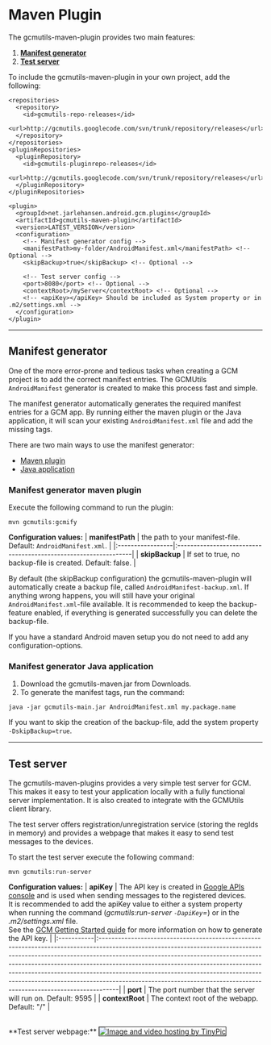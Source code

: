 # Maven Plugin #

The gcmutils-maven-plugin provides two main features:
  1. **[Manifest generator](#Manifest_generator.md)**
  1. **[Test server](#Test_server.md)**

To include the gcmutils-maven-plugin in your own project, add the following:
```
<repositories>
  <repository>
    <id>gcmutils-repo-releases</id>
    <url>http://gcmutils.googlecode.com/svn/trunk/repository/releases</url>
  </repository>
</repositories>
<pluginRepositories>
  <pluginRepository>
    <id>gcmutils-pluginrepo-releases</id>
    <url>http://gcmutils.googlecode.com/svn/trunk/repository/releases</url>
  </pluginRepository>
</pluginRepositories>

<plugin>
  <groupId>net.jarlehansen.android.gcm.plugins</groupId>
  <artifactId>gcmutils-maven-plugin</artifactId>
  <version>LATEST_VERSION</version>
  <configuration>
    <!-- Manifest generator config -->
    <manifestPath>my-folder/AndroidManifest.xml</manifestPath> <!-- Optional -->
    <skipBackup>true</skipBackup> <!-- Optional -->

    <!-- Test server config -->
    <port>8080</port> <!-- Optional -->
    <contextRoot>/myServer</contextRoot> <!-- Optional -->
    <!-- <apiKey></apiKey> Should be included as System property or in .m2/settings.xml -->
  </configuration>
</plugin>
```


---


## Manifest generator ##

One of the more error-prone and tedious tasks when creating a GCM project is to add the correct manifest entries. The GCMUtils `AndroidManifest` generator is created to make this process fast and simple.

The manifest generator automatically generates the required manifest entries for a GCM app. By running either the maven plugin or the Java application, it will scan your existing `AndroidManifest.xml` file and add the missing tags.

There are two main ways to use the manifest generator:
  * [Maven plugin](#Manifest_generator_maven_plugin.md)
  * [Java application](#Manifest_generator_Java_application.md)


### Manifest generator maven plugin ###
Execute the following command to run the plugin:
```
mvn gcmutils:gcmify
```
**Configuration values:**
| **manifestPath** | the path to your manifest-file. Default: `AndroidManifest.xml`. |
|:-----------------|:----------------------------------------------------------------|
| **skipBackup**   | If set to true, no backup-file is created. Default: false.      |

By default (the skipBackup configuration) the gcmutils-maven-plugin will automatically create a backup file, called `AndroidManifest-backup.xml`. If anything wrong happens, you will still have your original `AndroidManifest.xml`-file available. It is recommended to keep the backup-feature enabled, if everything is generated successfully you can delete the backup-file.

If you have a standard Android maven setup you do not need to add any configuration-options.

### Manifest generator Java application ###
  1. Download the gcmutils-maven.jar from Downloads.
  1. To generate the manifest tags, run the command:
```
java -jar gcmutils-main.jar AndroidManifest.xml my.package.name
```

If you want to skip the creation of the backup-file, add the system property `-DskipBackup=true`.


---


## Test server ##
The gcmutils-maven-plugins provides a very simple test server for GCM. This makes it easy to test your application locally with a fully functional server implementation. It is also created to integrate with the GCMUtils client library.

The test server offers registration/unregistration service (storing the regIds in memory) and provides a webpage that makes it easy to send test messages to the devices.

To start the test server execute the following command:
```
mvn gcmutils:run-server
```

**Configuration values:**
| **apiKey** | The API key is created in [Google APIs console](https://code.google.com/apis/console/) and is used when sending messages to the registered devices.<br />It is recommended to add the apiKey value to either a system property when running the command (_gcmutils:run-server `-DapiKey`=_) or in the _.m2/settings.xml_ file.<br />See the [GCM Getting Started guide](http://developer.android.com/google/gcm/gs.html#create-proj) for more information on how to generate the API key. |
|:-----------|:------------------------------------------------------------------------------------------------------------------------------------------------------------------------------------------------------------------------------------------------------------------------------------------------------------------------------------------------------------------------------------------------------------------------------------------------------------------------------------------|
| **port**   | The port number that the server will run on. Default: 9595                                                                                                                                                                                                                                                                                                                                                                                                                                |
| **contextRoot** | The context root of the webapp. Default: "/"                                                                                                                                                                                                                                                                                                                                                                                                                                              |

<br />
**Test server webpage:**
<a href='http://tinypic.com?ref=9lfnzc'><img src='http://i49.tinypic.com/9lfnzc.png' alt='Image and video hosting by TinyPic' border='1' />
